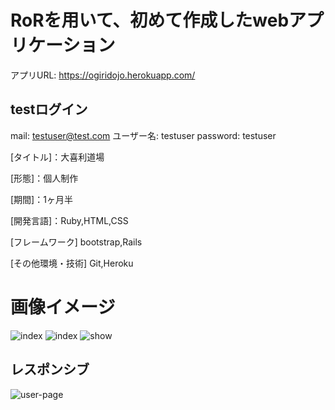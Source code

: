 # RoRを用いて、初めて作成したwebアプリケーション
アプリURL: https://ogiridojo.herokuapp.com/

## testログイン
mail: testuser@test.com
ユーザー名: testuser
password: testuser

[タイトル]：大喜利道場

[形態]：個人制作

[期間]：1ヶ月半

[開発言語]：Ruby,HTML,CSS

[フレームワーク] bootstrap,Rails

[その他環境・技術] Git,Heroku

# 画像イメージ

![index](https://user-images.githubusercontent.com/66266385/96337603-53786b80-10c3-11eb-8c75-099a68e35f77.png)
![index](https://user-images.githubusercontent.com/66266385/96337605-55dac580-10c3-11eb-9cde-8bbd45854062.png)
![show](https://user-images.githubusercontent.com/66266385/96337610-596e4c80-10c3-11eb-975e-57c295381955.png)

## レスポンシブ
![user-page](https://user-images.githubusercontent.com/66266385/96337611-5b381000-10c3-11eb-878c-81fa540030c5.png)
